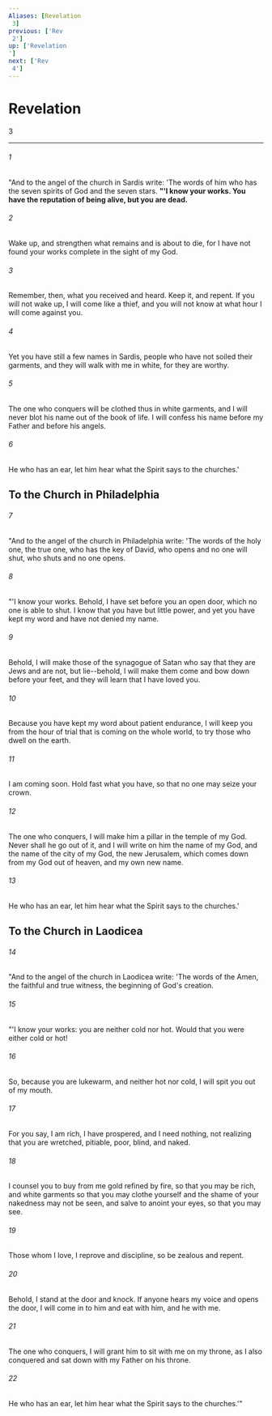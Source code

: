 ```yaml
---
Aliases: [Revelation 3]
previous: ['Rev 2']
up: ['Revelation']
next: ['Rev 4']
---
```

# Revelation 3

***
 

###### 1 
"And to the angel of the church in Sardis write: 'The words of him who has the seven spirits of God and the seven stars. **"'I know your works. You have the reputation of being alive, but you are dead.**  

###### 2 
Wake up, and strengthen what remains and is about to die, for I have not found your works complete in the sight of my God.  

###### 3 
Remember, then, what you received and heard. Keep it, and repent. If you will not wake up, I will come like a thief, and you will not know at what hour I will come against you.  

###### 4 
Yet you have still a few names in Sardis, people who have not soiled their garments, and they will walk with me in white, for they are worthy.  

###### 5 
The one who conquers will be clothed thus in white garments, and I will never blot his name out of the book of life. I will confess his name before my Father and before his angels.  

###### 6 
He who has an ear, let him hear what the Spirit says to the churches.'  ## To the Church in Philadelphia  

###### 7 
"And to the angel of the church in Philadelphia write: 'The words of the holy one, the true one, who has the key of David, who opens and no one will shut, who shuts and no one opens.  

###### 8 
"'I know your works. Behold, I have set before you an open door, which no one is able to shut. I know that you have but little power, and yet you have kept my word and have not denied my name.  

###### 9 
Behold, I will make those of the synagogue of Satan who say that they are Jews and are not, but lie--behold, I will make them come and bow down before your feet, and they will learn that I have loved you.  

###### 10 
Because you have kept my word about patient endurance, I will keep you from the hour of trial that is coming on the whole world, to try those who dwell on the earth.  

###### 11 
I am coming soon. Hold fast what you have, so that no one may seize your crown.  

###### 12 
The one who conquers, I will make him a pillar in the temple of my God. Never shall he go out of it, and I will write on him the name of my God, and the name of the city of my God, the new Jerusalem, which comes down from my God out of heaven, and my own new name.  

###### 13 
He who has an ear, let him hear what the Spirit says to the churches.'  ## To the Church in Laodicea  

###### 14 
"And to the angel of the church in Laodicea write: 'The words of the Amen, the faithful and true witness, the beginning of God's creation.  

###### 15 
"'I know your works: you are neither cold nor hot. Would that you were either cold or hot!  

###### 16 
So, because you are lukewarm, and neither hot nor cold, I will spit you out of my mouth.  

###### 17 
For you say, I am rich, I have prospered, and I need nothing, not realizing that you are wretched, pitiable, poor, blind, and naked.  

###### 18 
I counsel you to buy from me gold refined by fire, so that you may be rich, and white garments so that you may clothe yourself and the shame of your nakedness may not be seen, and salve to anoint your eyes, so that you may see.  

###### 19 
Those whom I love, I reprove and discipline, so be zealous and repent.  

###### 20 
Behold, I stand at the door and knock. If anyone hears my voice and opens the door, I will come in to him and eat with him, and he with me.  

###### 21 
The one who conquers, I will grant him to sit with me on my throne, as I also conquered and sat down with my Father on his throne.  

###### 22 
He who has an ear, let him hear what the Spirit says to the churches.'"
